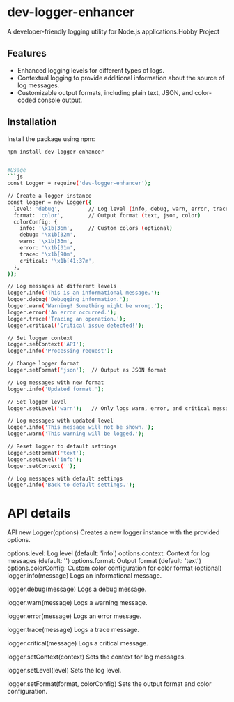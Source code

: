 # dev-logger-enhancer

A developer-friendly logging utility for Node.js applications.Hobby Project

## Features

- Enhanced logging levels for different types of logs.
- Contextual logging to provide additional information about the source of log messages.
- Customizable output formats, including plain text, JSON, and color-coded console output.

## Installation

Install the package using npm:

```bash
npm install dev-logger-enhancer


#Usage 
```js
const Logger = require('dev-logger-enhancer');

// Create a logger instance
const logger = new Logger({
  level: 'debug',         // Log level (info, debug, warn, error, trace, critical)
  format: 'color',        // Output format (text, json, color)
  colorConfig: {
    info: '\x1b[36m',     // Custom colors (optional)
    debug: '\x1b[32m',
    warn: '\x1b[33m',
    error: '\x1b[31m',
    trace: '\x1b[90m',
    critical: '\x1b[41;37m',
  },
});

// Log messages at different levels
logger.info('This is an informational message.');
logger.debug('Debugging information.');
logger.warn('Warning! Something might be wrong.');
logger.error('An error occurred.');
logger.trace('Tracing an operation.');
logger.critical('Critical issue detected!');

// Set logger context
logger.setContext('API');
logger.info('Processing request');

// Change logger format
logger.setFormat('json');  // Output as JSON format

// Log messages with new format
logger.info('Updated format.');

// Set logger level
logger.setLevel('warn');   // Only logs warn, error, and critical messages

// Log messages with updated level
logger.info('This message will not be shown.');
logger.warn('This warning will be logged.');

// Reset logger to default settings
logger.setFormat('text');
logger.setLevel('info');
logger.setContext('');

// Log messages with default settings
logger.info('Back to default settings.');
```
# API details
API
new Logger(options)
Creates a new logger instance with the provided options.

options.level: Log level (default: 'info')
options.context: Context for log messages (default: '')
options.format: Output format (default: 'text')
options.colorConfig: Custom color configuration for color format (optional)
logger.info(message)
Logs an informational message.

logger.debug(message)
Logs a debug message.

logger.warn(message)
Logs a warning message.

logger.error(message)
Logs an error message.

logger.trace(message)
Logs a trace message.

logger.critical(message)
Logs a critical message.

logger.setContext(context)
Sets the context for log messages.

logger.setLevel(level)
Sets the log level.

logger.setFormat(format, colorConfig)
Sets the output format and color configuration.
